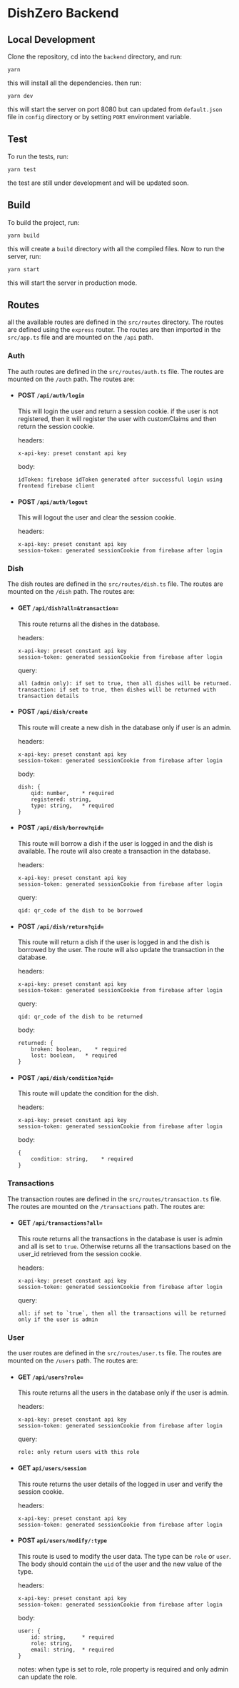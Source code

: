 # DishZero Backend

## Local Development
Clone the repository, cd into the `backend` directory, and run:
```
yarn
```
this will install all the dependencies. then run:
```
yarn dev
```
this will start the server on port 8080 but can updated from `default.json` file in `config` directory or by setting `PORT` environment variable.

## Test
To run the tests, run:
```
yarn test
```
the test are still under development and will be updated soon.

## Build
To build the project, run:
```
yarn build
``` 
this will create a `build` directory with all the compiled files. Now to run the server, run:
```
yarn start
```
this will start the server in production mode.

## Routes
all the available routes are defined in the `src/routes` directory. The routes are defined using the `express` router. The routes are then imported in the `src/app.ts` file and are mounted on the `/api` path.

### Auth
The auth routes are defined in the `src/routes/auth.ts` file. The routes are mounted on the `/auth` path. The routes are:
- #### POST `/api/auth/login`
    This will login the user and return a session cookie. if the user is not registered, then it will register the user with customClaims and then return the session cookie.
    
    headers:
    ```
    x-api-key: preset constant api key
    ```
    body:
    ```
    idToken: firebase idToken generated after successful login using frontend firebase client
    ```

- #### POST `/api/auth/logout`
    This will logout the user and clear the session cookie.
    
    headers:
    ```
    x-api-key: preset constant api key
    session-token: generated sessionCookie from firebase after login
    ```

### Dish
The dish routes are defined in the `src/routes/dish.ts` file. The routes are mounted on the `/dish` path. The routes are:
- #### GET `/api/dish?all=&transaction=`
    This route returns all the dishes in the database.
    
    headers:
    ```
    x-api-key: preset constant api key
    session-token: generated sessionCookie from firebase after login
    ```
    query:
    ```
    all (admin only): if set to true, then all dishes will be returned.
    transaction: if set to true, then dishes will be returned with transaction details
    ```

- #### POST `/api/dish/create`
    This route will create a new dish in the database only if user is an admin.

    headers:
    ```
    x-api-key: preset constant api key
    session-token: generated sessionCookie from firebase after login
    ```
    body:
    ```
    dish: {
        qid: number,    * required
        registered: string,
        type: string,   * required
    }
    ```

- #### POST `/api/dish/borrow?qid=`
    This route will borrow a dish if the user is logged in and the dish is available. The route will also create a transaction in the database.

    headers:
    ```
    x-api-key: preset constant api key
    session-token: generated sessionCookie from firebase after login
    ```
    query:
    ```
    qid: qr_code of the dish to be borrowed
    ```

- #### POST `/api/dish/return?qid=`
    This route will return a dish if the user is logged in and the dish is borrowed by the user. The route will also update the transaction in the database.

    headers:
    ```
    x-api-key: preset constant api key
    session-token: generated sessionCookie from firebase after login
    ```
    query:
    ```
    qid: qr_code of the dish to be returned
    ```

    body:
    ```
    returned: {
        broken: boolean,    * required
        lost: boolean,   * required
    }
    ```

- #### POST `/api/dish/condition?qid=`
    This route will update the condition for the dish.

    headers:
    ```
    x-api-key: preset constant api key
    session-token: generated sessionCookie from firebase after login
    ```
    body:
    ```
    {
        condition: string,    * required
    }
    ```

### Transactions
The transaction routes are defined in the `src/routes/transaction.ts` file. The routes are mounted on the `/transactions` path. The routes are:
- #### GET `/api/transactions?all=`
    This route returns all the transactions in the database is user is admin and all is set to `true`. Otherwise returns all the transactions based on the user_id retrieved from the session cookie.
    
    headers:
    ```
    x-api-key: preset constant api key
    session-token: generated sessionCookie from firebase after login
    ```
    query:
    ```
    all: if set to `true`, then all the transactions will be returned only if the user is admin
    ```

### User
the user routes are defined in the `src/routes/user.ts` file. The routes are mounted on the `/users` path. The routes are:
- #### GET `/api/users?role=`
    This route returns all the users in the database only if the user is admin.
    
    headers:
    ```
    x-api-key: preset constant api key
    session-token: generated sessionCookie from firebase after login
    ```
    query:
    ```
    role: only return users with this role
    ```

- #### GET `api/users/session`
    This route returns the user details of the logged in user and verify the session cookie.

    headers:
    ```
    x-api-key: preset constant api key
    session-token: generated sessionCookie from firebase after login
    ```

- #### POST `api/users/modify/:type`
    This route is used to modify the user data. The type can be `role` or `user`. The body should contain the `uid` of the user and the new value of the type.

    headers:
    ```
    x-api-key: preset constant api key
    session-token: generated sessionCookie from firebase after login
    ```
    body:
    ```
    user: {
        id: string,     * required
        role: string,
        email: string,  * required
    }
    ```
    notes: when type is set to role, role property is required and only admin can update the role.
